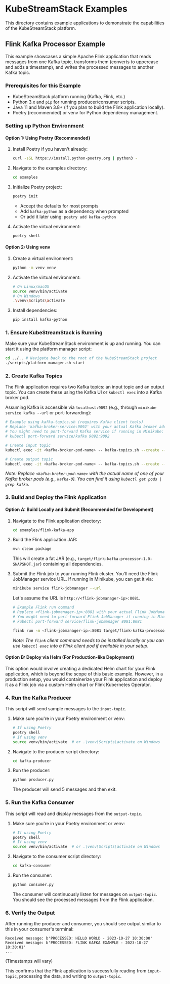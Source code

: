 # KubeStreamStack Examples

This directory contains example applications to demonstrate the capabilities of the KubeStreamStack platform.

## Flink Kafka Processor Example

This example showcases a simple Apache Flink application that reads messages from one Kafka topic, transforms them (converts to uppercase and adds a timestamp), and writes the processed messages to another Kafka topic.

### Prerequisites for this Example

*   KubeStreamStack platform running (Kafka, Flink, etc.)
*   Python 3.x and `pip` for running producer/consumer scripts.
*   Java 11 and Maven 3.8+ (if you plan to build the Flink application locally).
*   Poetry (recommended) or venv for Python dependency management.

### Setting up Python Environment

#### Option 1: Using Poetry (Recommended)

1. Install Poetry if you haven't already:
   ```bash
   curl -sSL https://install.python-poetry.org | python3 -
   ```

2. Navigate to the examples directory:
   ```bash
   cd examples
   ```

3. Initialize Poetry project:
   ```bash
   poetry init
   ```
   - Accept the defaults for most prompts
   - Add `kafka-python` as a dependency when prompted
   - Or add it later using: `poetry add kafka-python`

4. Activate the virtual environment:
   ```bash
   poetry shell
   ```

#### Option 2: Using venv

1. Create a virtual environment:
   ```bash
   python -m venv venv
   ```

2. Activate the virtual environment:
   ```bash
   # On Linux/macOS
   source venv/bin/activate
   # On Windows
   .\venv\Scripts\activate
   ```

3. Install dependencies:
   ```bash
   pip install kafka-python
   ```

### 1. Ensure KubeStreamStack is Running

Make sure your KubeStreamStack environment is up and running. You can start it using the platform manager script:

```bash
cd ../.. # Navigate back to the root of the KubeStreamStack project
./scripts/platform-manager.sh start
```

### 2. Create Kafka Topics

The Flink application requires two Kafka topics: an input topic and an output topic. You can create these using the Kafka UI or `kubectl exec` into a Kafka broker pod.

Assuming Kafka is accessible via `localhost:9092` (e.g., through `minikube service kafka --url` or port-forwarding):

```bash
# Example using kafka-topics.sh (requires Kafka client tools)
# Replace 'kafka-broker-service:9092' with your actual Kafka broker address if not localhost
# You might need to port-forward Kafka service if running in Minikube:
# kubectl port-forward service/kafka 9092:9092

# Create input topic
kubectl exec -it <kafka-broker-pod-name> -- kafka-topics.sh --create --topic input-topic --bootstrap-server localhost:9092 --partitions 1 --replication-factor 1

# Create output topic
kubectl exec -it <kafka-broker-pod-name> -- kafka-topics.sh --create --topic output-topic --bootstrap-server localhost:9092 --partitions 1 --replication-factor 1
```
*Note: Replace `<kafka-broker-pod-name>` with the actual name of one of your Kafka broker pods (e.g., `kafka-0`). You can find it using `kubectl get pods | grep kafka`.*

### 3. Build and Deploy the Flink Application

#### Option A: Build Locally and Submit (Recommended for Development)

1.  Navigate to the Flink application directory:
    ```bash
    cd examples/flink-kafka-app
    ```
2.  Build the Flink application JAR:
    ```bash
    mvn clean package
    ```
    This will create a fat JAR (e.g., `target/flink-kafka-processor-1.0-SNAPSHOT.jar`) containing all dependencies.

3.  Submit the Flink job to your running Flink cluster. You'll need the Flink JobManager service URL. If running in Minikube, you can get it via:
    ```bash
    minikube service flink-jobmanager --url
    ```
    Let's assume the URL is `http://<flink-jobmanager-ip>:8081`.

    ```bash
    # Example Flink run command
    # Replace <flink-jobmanager-ip>:8081 with your actual Flink JobManager address
    # You might need to port-forward Flink JobManager if running in Minikube:
    # kubectl port-forward service/flink-jobmanager 8081:8081

    flink run -m <flink-jobmanager-ip>:8081 target/flink-kafka-processor-1.0-SNAPSHOT.jar
    ```
    *Note: The `flink` client command needs to be installed locally or you can use `kubectl exec` into a Flink client pod if available in your setup.*

#### Option B: Deploy via Helm (For Production-like Deployment)

This option would involve creating a dedicated Helm chart for your Flink application, which is beyond the scope of this basic example. However, in a production setup, you would containerize your Flink application and deploy it as a Flink job via a custom Helm chart or Flink Kubernetes Operator.

### 4. Run the Kafka Producer

This script will send sample messages to the `input-topic`.

1.  Make sure you're in your Poetry environment or venv:
    ```bash
    # If using Poetry
    poetry shell
    # If using venv
    source venv/bin/activate  # or .\venv\Scripts\activate on Windows
    ```

2.  Navigate to the producer script directory:
    ```bash
    cd kafka-producer
    ```

3.  Run the producer:
    ```bash
    python producer.py
    ```
    The producer will send 5 messages and then exit.

### 5. Run the Kafka Consumer

This script will read and display messages from the `output-topic`.

1.  Make sure you're in your Poetry environment or venv:
    ```bash
    # If using Poetry
    poetry shell
    # If using venv
    source venv/bin/activate  # or .\venv\Scripts\activate on Windows
    ```

2.  Navigate to the consumer script directory:
    ```bash
    cd kafka-consumer
    ```

3.  Run the consumer:
    ```bash
    python consumer.py
    ```
    The consumer will continuously listen for messages on `output-topic`. You should see the processed messages from the Flink application.

### 6. Verify the Output

After running the producer and consumer, you should see output similar to this in your consumer's terminal:

```
Received message: b'PROCESSED: HELLO WORLD - 2023-10-27 10:30:00'
Received message: b'PROCESSED: FLINK KAFKA EXAMPLE - 2023-10-27 10:30:01'
...
```
(Timestamps will vary)

This confirms that the Flink application is successfully reading from `input-topic`, processing the data, and writing to `output-topic`. 